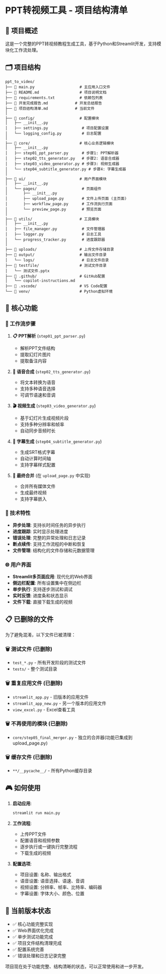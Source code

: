 # PPT转视频工具 - 项目结构清单

## 📁 项目概述
这是一个完整的PPT转视频教程生成工具，基于Python和Streamlit开发，支持模块化工作流处理。

## 🗂️ 项目结构

```
ppt_to_video/
├── 📄 main.py                    # 主应用入口文件
├── 📄 README.md                  # 项目说明文档
├── 📄 requirements.txt           # 依赖包列表
├── 📄 开发完成报告.md            # 开发总结报告
├── 📄 项目结构清单.md            # 当前文件
│
├── 📁 config/                    # 配置模块
│   ├── __init__.py
│   ├── settings.py               # 项目配置设置
│   └── logging_config.py         # 日志配置
│
├── 📁 core/                      # 核心业务逻辑模块
│   ├── __init__.py
│   ├── step01_ppt_parser.py      # 步骤1: PPT解析器
│   ├── step02_tts_generator.py   # 步骤2: 语音合成器
│   ├── step03_video_generator.py # 步骤3: 视频生成器
│   └── step04_subtitle_generator.py # 步骤4: 字幕生成器
│
├── 📁 ui/                        # 用户界面模块
│   ├── __init__.py
│   └── pages/                    # 页面组件
│       ├── __init__.py
│       ├── upload_page.py        # 文件上传页面 (主页面)
│       ├── workflow_page.py      # 工作流执行页面
│       └── preview_page.py       # 预览页面
│
├── 📁 utils/                     # 工具模块
│   ├── __init__.py
│   ├── file_manager.py           # 文件管理器
│   ├── logger.py                 # 日志工具
│   └── progress_tracker.py       # 进度跟踪器
│
├── 📁 uploads/                   # 上传文件存储目录
├── 📁 output/                    # 输出文件目录
│   └── logs/                     # 日志文件目录
├── 📁 testfile/                  # 测试文件目录
│   └── 测试文件.pptx
├── 📁 .github/                   # GitHub配置
│   └── copilot-instructions.md
├── 📁 .vscode/                   # VS Code配置
└── 📁 venv/                      # Python虚拟环境
```

## 🚀 核心功能

### 🎯 工作流步骤
1. **📋 PPT解析** (`step01_ppt_parser.py`)
   - 解析PPT文件结构
   - 提取幻灯片图片
   - 提取备注内容

2. **🎵 语音合成** (`step02_tts_generator.py`)
   - 将文本转换为语音
   - 支持多种语音选择
   - 可调节语速和音调

3. **🎬 视频生成** (`step03_video_generator.py`)
   - 基于幻灯片生成视频片段
   - 支持多种分辨率和帧率
   - 自动同步音频时长

4. **📄 字幕生成** (`step04_subtitle_generator.py`)
   - 生成SRT格式字幕
   - 自动计算时间轴
   - 支持字幕样式配置

5. **🎯 最终合并** (在 `upload_page.py` 中实现)
   - 合并所有媒体文件
   - 生成最终视频
   - 支持字幕嵌入

### 🔧 技术特性
- **异步处理**: 支持长时间任务的异步执行
- **进度跟踪**: 实时显示处理进度
- **错误处理**: 完整的异常处理和日志记录
- **断点续传**: 支持工作流程的中断和恢复
- **文件管理**: 结构化的文件存储和元数据管理

### 🌐 用户界面
- **Streamlit多页面应用**: 现代化的Web界面
- **侧边栏配置**: 所有设置集中在侧边栏
- **单步执行**: 支持逐步测试和调试
- **实时反馈**: 进度条和状态显示
- **文件下载**: 直接下载生成的视频

## 📋 已删除的文件

为了避免混淆，以下文件已被清理：

### 🗑️ 测试文件 (已删除)
- `test_*.py` - 所有开发阶段的测试文件
- `tests/` - 整个测试目录

### 🗑️ 重复应用文件 (已删除)
- `streamlit_app.py` - 旧版本的应用文件
- `streamlit_app_new.py` - 另一个版本的应用文件
- `view_excel.py` - Excel查看工具

### 🗑️ 不再使用的模块 (已删除)
- `core/step05_final_merger.py` - 独立的合并器(功能已集成到upload_page.py)

### 🗑️ 缓存文件 (已删除)
- `**/__pycache__/` - 所有Python缓存目录

## 🎮 如何使用

1. **启动应用**:
   ```bash
   streamlit run main.py
   ```

2. **工作流程**:
   - 上传PPT文件
   - 配置语音和视频参数
   - 逐步执行或一键执行完整流程
   - 下载生成的视频

3. **配置选项**:
   - 项目设置: 名称、输出格式
   - 语音设置: 语音选择、语速、音调
   - 视频设置: 分辨率、帧率、比特率、编码器
   - 字幕设置: 字体大小、颜色、位置

## 🔄 当前版本状态

- ✅ 核心功能完整实现
- ✅ Web界面优化完成
- ✅ 单步测试功能完成
- ✅ 项目文件结构清理完成
- ✅ 配置系统完善
- ✅ 错误处理和日志记录完整

项目现在处于功能完整、结构清晰的状态，可以正常使用和进一步开发。
